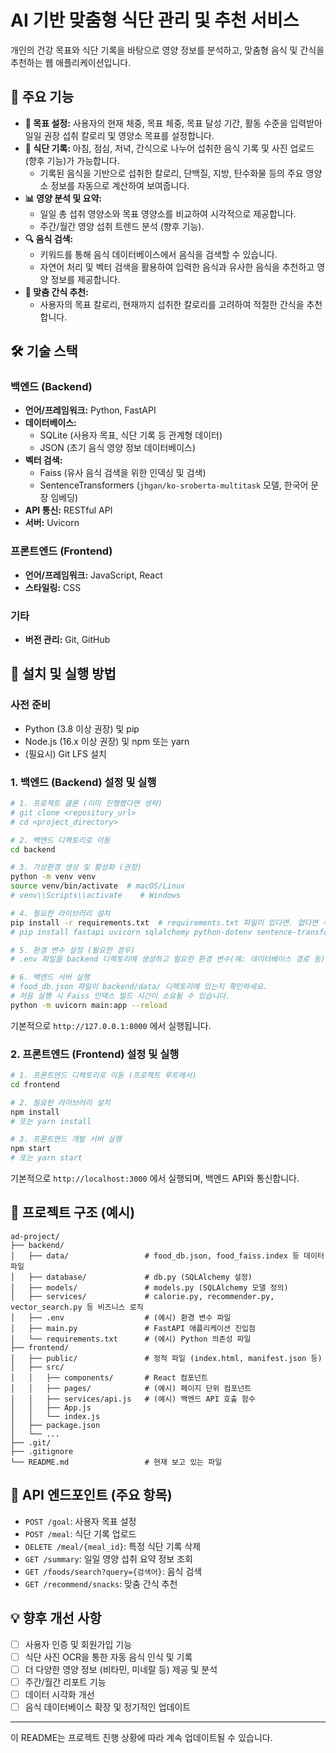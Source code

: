 # AI 기반 맞춤형 식단 관리 및 추천 서비스

개인의 건강 목표와 식단 기록을 바탕으로 영양 정보를 분석하고, 맞춤형 음식 및 간식을 추천하는 웹 애플리케이션입니다.

## 🌟 주요 기능

- **🎯 목표 설정:** 사용자의 현재 체중, 목표 체중, 목표 달성 기간, 활동 수준을 입력받아 일일 권장 섭취 칼로리 및 영양소 목표를 설정합니다.
- **🥗 식단 기록:** 아침, 점심, 저녁, 간식으로 나누어 섭취한 음식 기록 및 사진 업로드(향후 기능)가 가능합니다.
    - 기록된 음식을 기반으로 섭취한 칼로리, 단백질, 지방, 탄수화물 등의 주요 영양소 정보를 자동으로 계산하여 보여줍니다.
- **📊 영양 분석 및 요약:**
    - 일일 총 섭취 영양소와 목표 영양소를 비교하여 시각적으로 제공합니다.
    - 주간/월간 영양 섭취 트렌드 분석 (향후 기능).
- **🔍 음식 검색:**
    - 키워드를 통해 음식 데이터베이스에서 음식을 검색할 수 있습니다.
    - 자연어 처리 및 벡터 검색을 활용하여 입력한 음식과 유사한 음식을 추천하고 영양 정보를 제공합니다.
- **🍪 맞춤 간식 추천:**
    - 사용자의 목표 칼로리, 현재까지 섭취한 칼로리를 고려하여 적절한 간식을 추천합니다.

## 🛠️ 기술 스택

### 백엔드 (Backend)
- **언어/프레임워크:** Python, FastAPI
- **데이터베이스:**
    - SQLite (사용자 목표, 식단 기록 등 관계형 데이터)
    - JSON (초기 음식 영양 정보 데이터베이스)
- **벡터 검색:**
    - Faiss (유사 음식 검색을 위한 인덱싱 및 검색)
    - SentenceTransformers (`jhgan/ko-sroberta-multitask` 모델, 한국어 문장 임베딩)
- **API 통신:** RESTful API
- **서버:** Uvicorn

### 프론트엔드 (Frontend)
- **언어/프레임워크:** JavaScript, React 
- **스타일링:** CSS

### 기타
- **버전 관리:** Git, GitHub

## 🚀 설치 및 실행 방법

### 사전 준비
- Python (3.8 이상 권장) 및 pip
- Node.js (16.x 이상 권장) 및 npm 또는 yarn
- (필요시) Git LFS 설치

### 1. 백엔드 (Backend) 설정 및 실행

```bash
# 1. 프로젝트 클론 (이미 진행했다면 생략)
# git clone <repository_url>
# cd <project_directory>

# 2. 백엔드 디렉토리로 이동
cd backend

# 3. 가상환경 생성 및 활성화 (권장)
python -m venv venv
source venv/bin/activate  # macOS/Linux
# venv\\Scripts\\activate    # Windows

# 4. 필요한 라이브러리 설치
pip install -r requirements.txt  # requirements.txt 파일이 있다면. 없다면 주요 라이브러리 명시:
# pip install fastapi uvicorn sqlalchemy python-dotenv sentence-transformers faiss-cpu numpy

# 5. 환경 변수 설정 (필요한 경우)
# .env 파일을 backend 디렉토리에 생성하고 필요한 환경 변수(예: 데이터베이스 경로 등)를 설정합니다.

# 6. 백엔드 서버 실행
# food_db.json 파일이 backend/data/ 디렉토리에 있는지 확인하세요.
# 처음 실행 시 Faiss 인덱스 빌드 시간이 소요될 수 있습니다.
python -m uvicorn main:app --reload
```
기본적으로 `http://127.0.0.1:8000` 에서 실행됩니다.

### 2. 프론트엔드 (Frontend) 설정 및 실행

```bash
# 1. 프론트엔드 디렉토리로 이동 (프로젝트 루트에서)
cd frontend

# 2. 필요한 라이브러리 설치
npm install
# 또는 yarn install

# 3. 프론트엔드 개발 서버 실행
npm start
# 또는 yarn start
```
기본적으로 `http://localhost:3000` 에서 실행되며, 백엔드 API와 통신합니다.

## 📁 프로젝트 구조 (예시)

```
ad-project/
├── backend/
│   ├── data/                 # food_db.json, food_faiss.index 등 데이터 파일
│   ├── database/             # db.py (SQLAlchemy 설정)
│   ├── models/               # models.py (SQLAlchemy 모델 정의)
│   ├── services/             # calorie.py, recommender.py, vector_search.py 등 비즈니스 로직
│   ├── .env                  # (예시) 환경 변수 파일
│   ├── main.py               # FastAPI 애플리케이션 진입점
│   └── requirements.txt      # (예시) Python 의존성 파일
├── frontend/
│   ├── public/               # 정적 파일 (index.html, manifest.json 등)
│   ├── src/
│   │   ├── components/       # React 컴포넌트
│   │   ├── pages/            # (예시) 페이지 단위 컴포넌트
│   │   ├── services/api.js   # (예시) 백엔드 API 호출 함수
│   │   ├── App.js
│   │   └── index.js
│   ├── package.json
│   └── ...
├── .git/
├── .gitignore
└── README.md                 # 현재 보고 있는 파일
```

## 📖 API 엔드포인트 (주요 항목)

- `POST /goal`: 사용자 목표 설정
- `POST /meal`: 식단 기록 업로드
- `DELETE /meal/{meal_id}`: 특정 식단 기록 삭제 
- `GET /summary`: 일일 영양 섭취 요약 정보 조회
- `GET /foods/search?query={검색어}`: 음식 검색
- `GET /recommend/snacks`: 맞춤 간식 추천

## 💡 향후 개선 사항

- [ ] 사용자 인증 및 회원가입 기능
- [ ] 식단 사진 OCR을 통한 자동 음식 인식 및 기록
- [ ] 더 다양한 영양 정보 (비타민, 미네랄 등) 제공 및 분석
- [ ] 주간/월간 리포트 기능
- [ ] 데이터 시각화 개선
- [ ] 음식 데이터베이스 확장 및 정기적인 업데이트

---

이 README는 프로젝트 진행 상황에 따라 계속 업데이트될 수 있습니다. 